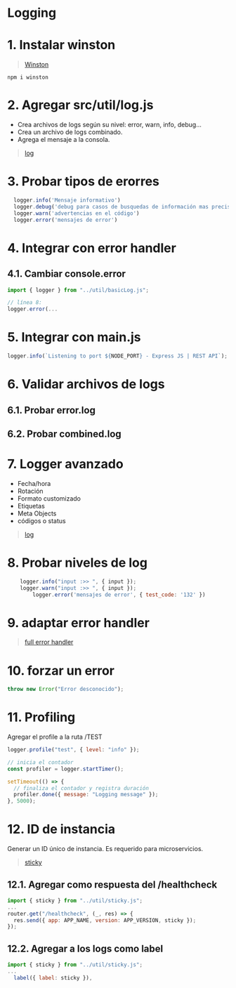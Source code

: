 # Logging <!-- omit in toc -->

# 1. Instalar winston
> [Winston](https://www.npmjs.com/package/winston)
```vim
npm i winston
```
# 2. Agregar src/util/log.js
- Crea archivos de logs según su nivel: error, warn, info, debug...
- Crea un archivo de logs combinado.
- Agrega el mensaje a la consola.
>[log](./src/util/basicLog.js)

# 3. Probar tipos de erorres
```js
  logger.info('Mensaje informativo')
  logger.debug('debug para casos de busquedas de información mas precisa')
  logger.warn('advertencias en el código')
  logger.error('mensajes de error')
```
# 4. Integrar con error handler
## 4.1. Cambiar console.error
```js
import { logger } from "../util/basicLog.js";

// línea 8:
logger.error(...
```

# 5. Integrar con main.js
```js
logger.info(`Listening to port ${NODE_PORT} - Express JS | REST API`);
```
# 6. Validar archivos de logs
## 6.1. Probar error.log
## 6.2. Probar combined.log


# 7. Logger avanzado
- Fecha/hora
- Rotación
- Formato customizado
- Etiquetas
- Meta Objects
- códigos o status

> [log](./src/util/log.js)

# 8. Probar niveles de log
```js
    logger.info("input :>> ", { input });
    logger.warn("input :>> ", { input });
		logger.error('mensajes de error', { test_code: '132' })
```

# 9. adaptar error handler
> [full error handler](./src/middlewares/errorHandler.js)

# 10. forzar un error
```js
throw new Error("Error desconocido");
```
# 11. Profiling

Agregar el profile a la ruta /TEST
```js
logger.profile("test", { level: "info" });

// inicia el contador
const profiler = logger.startTimer();

setTimeout(() => {
  // finaliza el contador y registra duración
  profiler.done({ message: "Logging message" });
}, 5000);
```

# 12. ID de instancia
Generar un ID único de instancia. Es requerido para microservicios.
> [sticky](src/util/sticky.js)

## 12.1. Agregar como respuesta del /healthcheck
```js
import { sticky } from "../util/sticky.js";
...
router.get("/healthcheck", (_, res) => {
  res.send({ app: APP_NAME, version: APP_VERSION, sticky });
});
```
## 12.2. Agregar a los logs como label
```js
import { sticky } from "../util/sticky.js";
...
  label({ label: sticky }),
```

